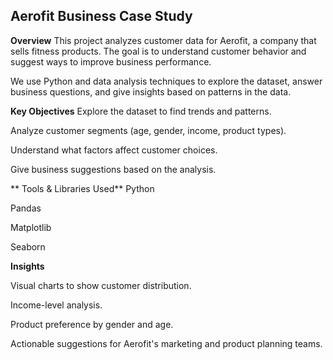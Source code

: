 ## Aerofit Business Case Study

 **Overview**
This project analyzes customer data for Aerofit, a company that sells fitness products. The goal is to understand customer behavior and suggest ways to improve business performance.

We use Python and data analysis techniques to explore the dataset, answer business questions, and give insights based on patterns in the data.

 **Key Objectives**
Explore the dataset to find trends and patterns.

Analyze customer segments (age, gender, income, product types).

Understand what factors affect customer choices.

Give business suggestions based on the analysis.


** Tools & Libraries Used**
Python

Pandas

Matplotlib

Seaborn

  **Insights** 

Visual charts to show customer distribution.

Income-level analysis.

Product preference by gender and age.

Actionable suggestions for Aerofit's marketing and product planning teams.


